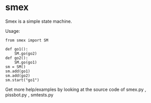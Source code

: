 smex
=====
Smex is a simple state machine.

Usage:	

	from smex import SM
	
	def go1():
		SM.go(go2)
	def go2():
		SM.go(go1)
	sm = SM()
	sm.add(go1)
	sm.add(go2)
	sm.start("go1")
	
Get more help/examples by looking at the source code of
smex.py , pissbot.py , smtests.py
